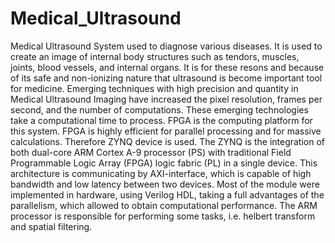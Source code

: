 # Medical_Ultrasound
Medical Ultrasound System used to diagnose various diseases. It is used to create an image of internal body structures such as tendors, muscles, joints, blood vessels, and internal organs. It is for these resons and because of its safe and non-ionizing nature that ultrasound is become important tool for medicine. Emerging techniques with high precision and quantity in Medical Ultrasound Imaging have increased the pixel resolution, frames per second, and the number of computations. These emerging technologies take a computational time to process. FPGA is the computing platform for this system. FPGA is highly efficient for parallel processing and for massive calculations. Therefore ZYNQ device is used. The ZYNQ is the integration of both dual-core ARM Cortex A-9 processor (PS) with traditional Field Programmable Logic Array (FPGA) logic fabric (PL) in a single device. This architecture is communicating by AXI-interface, which is capable of high bandwidth and low latency between two devices. Most of the module were implemented in hardware, using Verilog HDL, taking a full advantages of the parallelism, which allowed to obtain computational performance. The ARM processor is responsible for performing some tasks, i.e. helbert transform and spatial filtering. 
